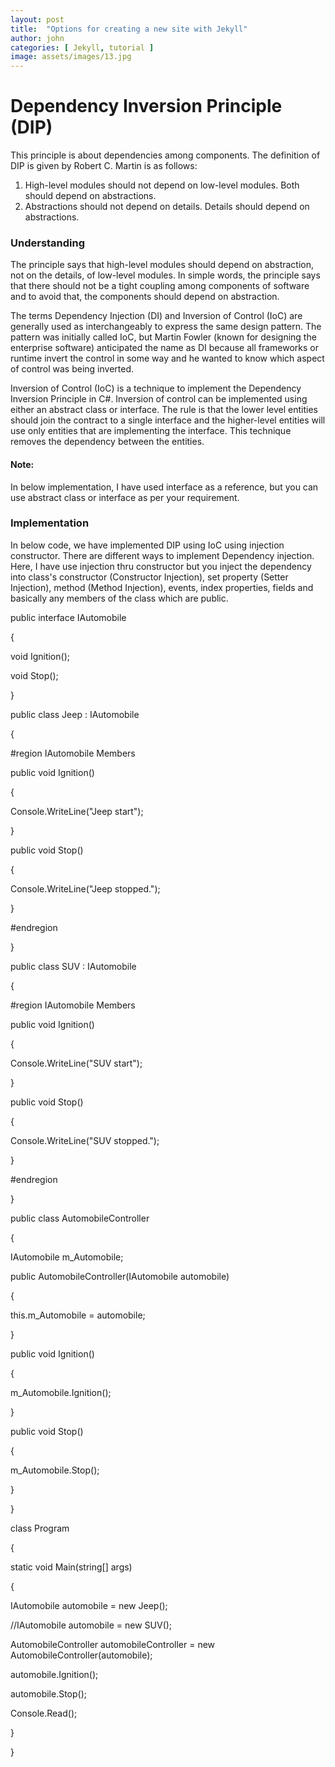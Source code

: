 ```yaml
---
layout: post
title:  "Options for creating a new site with Jekyll"
author: john
categories: [ Jekyll, tutorial ]
image: assets/images/13.jpg
---
```

##
# Dependency Inversion Principle (DIP)

This principle is about dependencies among components. The definition of DIP is given by Robert C. Martin is as follows:

1. High-level modules should not depend on low-level modules. Both should depend on abstractions.
2. Abstractions should not depend on details. Details should depend on abstractions.

### **Understanding**

The principle says that high-level modules should depend on abstraction, not on the details, of low-level modules. In simple words, the principle says that there should not be a tight coupling among components of software and to avoid that, the components should depend on abstraction.

The terms Dependency Injection (DI) and Inversion of Control (IoC) are generally used as interchangeably to express the same design pattern. The pattern was initially called IoC, but Martin Fowler (known for designing the enterprise software) anticipated the name as DI because all frameworks or runtime invert the control in some way and he wanted to know which aspect of control was being inverted.

Inversion of Control (IoC) is a technique to implement the Dependency Inversion Principle in C#. Inversion of control can be implemented using either an abstract class or interface. The rule is that the lower level entities should join the contract to a single interface and the higher-level entities will use only entities that are implementing the interface. This technique removes the dependency between the entities.

#### **Note:**

In below implementation, I have used interface as a reference, but you can use abstract class or interface as per your requirement.

### **Implementation**

In below code, we have implemented DIP using IoC using injection constructor. There are different ways to implement Dependency injection. Here, I have use injection thru constructor but you inject the dependency into class&#39;s constructor (Constructor Injection), set property (Setter Injection), method (Method Injection), events, index properties, fields and basically any members of the class which are public.

public interface IAutomobile

{

void Ignition();

void Stop();

}

public class Jeep : IAutomobile

{

#region IAutomobile Members

public void Ignition()

{

Console.WriteLine(&quot;Jeep start&quot;);

}

public void Stop()

{

Console.WriteLine(&quot;Jeep stopped.&quot;);

}

#endregion

}

public class SUV : IAutomobile

{

#region IAutomobile Members

public void Ignition()

{

Console.WriteLine(&quot;SUV start&quot;);

}

public void Stop()

{

Console.WriteLine(&quot;SUV stopped.&quot;);

}

#endregion

}

public class AutomobileController

{

IAutomobile m\_Automobile;

public AutomobileController(IAutomobile automobile)

{

this.m\_Automobile = automobile;

}

public void Ignition()

{

m\_Automobile.Ignition();

}

public void Stop()

{

m\_Automobile.Stop();

}

}

class Program

{

static void Main(string[] args)

{

IAutomobile automobile = new Jeep();

//IAutomobile automobile = new SUV();

AutomobileController automobileController = new AutomobileController(automobile);

automobile.Ignition();

automobile.Stop();

Console.Read();

}

}